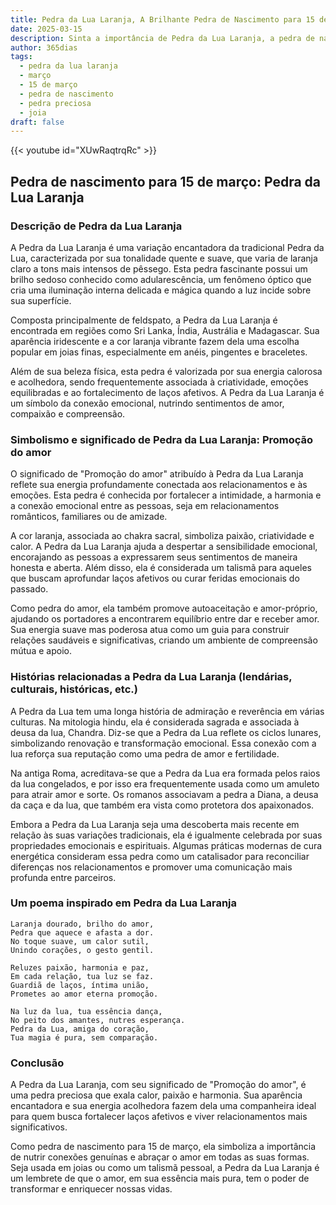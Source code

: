 ```yaml
---
title: Pedra da Lua Laranja, A Brilhante Pedra de Nascimento para 15 de março
date: 2025-03-15
description: Sinta a importância de Pedra da Lua Laranja, a pedra de nascimento de 15 de março que simboliza Promoção do amor. Deixe que sua beleza e significado iluminem seu dia.
author: 365dias
tags:
  - pedra da lua laranja
  - março
  - 15 de março
  - pedra de nascimento
  - pedra preciosa
  - joia
draft: false
---
```


{{< youtube id="XUwRaqtrqRc" >}}

## Pedra de nascimento para 15 de março: Pedra da Lua Laranja

### Descrição de Pedra da Lua Laranja

A Pedra da Lua Laranja é uma variação encantadora da tradicional Pedra da Lua, caracterizada por sua tonalidade quente e suave, que varia de laranja claro a tons mais intensos de pêssego. Esta pedra fascinante possui um brilho sedoso conhecido como adularescência, um fenômeno óptico que cria uma iluminação interna delicada e mágica quando a luz incide sobre sua superfície.

Composta principalmente de feldspato, a Pedra da Lua Laranja é encontrada em regiões como Sri Lanka, Índia, Austrália e Madagascar. Sua aparência iridescente e a cor laranja vibrante fazem dela uma escolha popular em joias finas, especialmente em anéis, pingentes e braceletes.

Além de sua beleza física, esta pedra é valorizada por sua energia calorosa e acolhedora, sendo frequentemente associada à criatividade, emoções equilibradas e ao fortalecimento de laços afetivos. A Pedra da Lua Laranja é um símbolo da conexão emocional, nutrindo sentimentos de amor, compaixão e compreensão.

### Simbolismo e significado de Pedra da Lua Laranja: Promoção do amor

O significado de "Promoção do amor" atribuído à Pedra da Lua Laranja reflete sua energia profundamente conectada aos relacionamentos e às emoções. Esta pedra é conhecida por fortalecer a intimidade, a harmonia e a conexão emocional entre as pessoas, seja em relacionamentos românticos, familiares ou de amizade.

A cor laranja, associada ao chakra sacral, simboliza paixão, criatividade e calor. A Pedra da Lua Laranja ajuda a despertar a sensibilidade emocional, encorajando as pessoas a expressarem seus sentimentos de maneira honesta e aberta. Além disso, ela é considerada um talismã para aqueles que buscam aprofundar laços afetivos ou curar feridas emocionais do passado.

Como pedra do amor, ela também promove autoaceitação e amor-próprio, ajudando os portadores a encontrarem equilíbrio entre dar e receber amor. Sua energia suave mas poderosa atua como um guia para construir relações saudáveis e significativas, criando um ambiente de compreensão mútua e apoio.

### Histórias relacionadas a Pedra da Lua Laranja (lendárias, culturais, históricas, etc.)

A Pedra da Lua tem uma longa história de admiração e reverência em várias culturas. Na mitologia hindu, ela é considerada sagrada e associada à deusa da lua, Chandra. Diz-se que a Pedra da Lua reflete os ciclos lunares, simbolizando renovação e transformação emocional. Essa conexão com a lua reforça sua reputação como uma pedra de amor e fertilidade.

Na antiga Roma, acreditava-se que a Pedra da Lua era formada pelos raios da lua congelados, e por isso era frequentemente usada como um amuleto para atrair amor e sorte. Os romanos associavam a pedra a Diana, a deusa da caça e da lua, que também era vista como protetora dos apaixonados.

Embora a Pedra da Lua Laranja seja uma descoberta mais recente em relação às suas variações tradicionais, ela é igualmente celebrada por suas propriedades emocionais e espirituais. Algumas práticas modernas de cura energética consideram essa pedra como um catalisador para reconciliar diferenças nos relacionamentos e promover uma comunicação mais profunda entre parceiros.

### Um poema inspirado em Pedra da Lua Laranja

```
Laranja dourado, brilho do amor,  
Pedra que aquece e afasta a dor.  
No toque suave, um calor sutil,  
Unindo corações, o gesto gentil.  

Reluzes paixão, harmonia e paz,  
Em cada relação, tua luz se faz.  
Guardiã de laços, íntima união,  
Prometes ao amor eterna promoção.  

Na luz da lua, tua essência dança,  
No peito dos amantes, nutres esperança.  
Pedra da Lua, amiga do coração,  
Tua magia é pura, sem comparação.  
```

### Conclusão

A Pedra da Lua Laranja, com seu significado de "Promoção do amor", é uma pedra preciosa que exala calor, paixão e harmonia. Sua aparência encantadora e sua energia acolhedora fazem dela uma companheira ideal para quem busca fortalecer laços afetivos e viver relacionamentos mais significativos.

Como pedra de nascimento para 15 de março, ela simboliza a importância de nutrir conexões genuínas e abraçar o amor em todas as suas formas. Seja usada em joias ou como um talismã pessoal, a Pedra da Lua Laranja é um lembrete de que o amor, em sua essência mais pura, tem o poder de transformar e enriquecer nossas vidas.